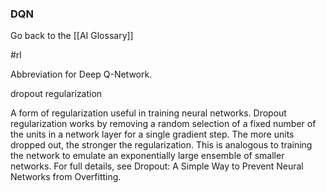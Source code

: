 ### DQN

Go back to the [[AI Glossary]]

#rl

Abbreviation for Deep Q-Network.

dropout regularization

A form of regularization useful in training neural networks. Dropout regularization works by removing a random selection of a fixed number of the units in a network layer for a single gradient step. The more units dropped out, the stronger the regularization. This is analogous to training the network to emulate an exponentially large ensemble of smaller networks. For full details, see Dropout: A Simple Way to Prevent Neural Networks from Overfitting.

